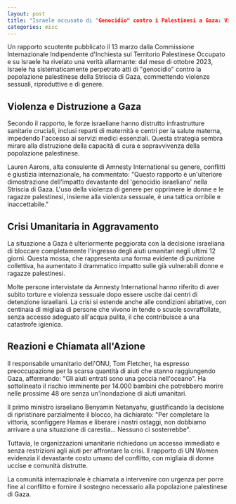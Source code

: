 ```yaml
---
layout: post
title: "Israele accusato di "Genocidio" contro i Palestinesi a Gaza: Violenza di Genere e Crisi Umanitaria"
categories: misc
---
```


Un rapporto scuotente pubblicato il 13 marzo dalla Commissione Internazionale Indipendente d'Inchiesta sul Territorio Palestinese Occupato e su Israele ha rivelato una verità allarmante: dal mese di ottobre 2023, Israele ha sistematicamente perpetrato atti di "genocidio" contro la popolazione palestinese della Striscia di Gaza, commettendo violenze sessuali, riproduttive e di genere.

## **Violenza e Distruzione a Gaza**

Secondo il rapporto, le forze israeliane hanno distrutto infrastrutture sanitarie cruciali, inclusi reparti di maternità e centri per la salute materna, impedendo l'accesso ai servizi medici essenziali. Questa strategia sembra mirare alla distruzione della capacità di cura e sopravvivenza della popolazione palestinese.

Lauren Aarons, alta consulente di Amnesty International su genere, conflitti e giustizia internazionale, ha commentato: "Questo rapporto è un'ulteriore dimostrazione dell'impatto devastante del 'genocidio israeliano' nella Striscia di Gaza. L'uso della violenza di genere per opprimere le donne e le ragazze palestinesi, insieme alla violenza sessuale, è una tattica orribile e inaccettabile."

## **Crisi Umanitaria in Aggravamento**

La situazione a Gaza è ulteriormente peggiorata con la decisione israeliana di bloccare completamente l'ingresso degli aiuti umanitari negli ultimi 12 giorni. Questa mossa, che rappresenta una forma evidente di punizione collettiva, ha aumentato il drammatico impatto sulle già vulnerabili donne e ragazze palestinesi.

Molte persone intervistate da Amnesty International hanno riferito di aver subito torture e violenza sessuale dopo essere uscite dai centri di detenzione israeliani. La crisi si estende anche alle condizioni abitative, con centinaia di migliaia di persone che vivono in tende o scuole sovraffollate, senza accesso adeguato all'acqua pulita, il che contribuisce a una catastrofe igienica.

## **Reazioni e Chiamata all'Azione**

Il responsabile umanitario dell'ONU, Tom Fletcher, ha espresso preoccupazione per la scarsa quantità di aiuti che stanno raggiungendo Gaza, affermando: "Gli aiuti entrati sono una goccia nell'oceano". Ha sottolineato il rischio imminente per 14.000 bambini che potrebbero morire nelle prossime 48 ore senza un'inondazione di aiuti umanitari.

Il primo ministro israeliano Benyamin Netanyahu, giustificando la decisione di ripristinare parzialmente il blocco, ha dichiarato: "Per completare la vittoria, sconfiggere Hamas e liberare i nostri ostaggi, non dobbiamo arrivare a una situazione di carestia... Nessuno ci sosterrebbe".

Tuttavia, le organizzazioni umanitarie richiedono un accesso immediato e senza restrizioni agli aiuti per affrontare la crisi. Il rapporto di UN Women evidenzia il devastante costo umano del conflitto, con migliaia di donne uccise e comunità distrutte.

La comunità internazionale è chiamata a intervenire con urgenza per porre fine al conflitto e fornire il sostegno necessario alla popolazione palestinese di Gaza.